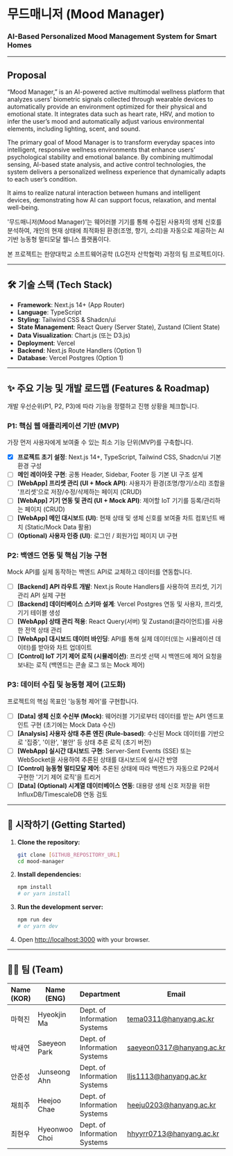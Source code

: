 # 무드매니저 (Mood Manager)


### AI-Based Personalized Mood Management System for Smart Homes

---

## Proposal

“Mood Manager,” is an AI-powered active multimodal wellness platform that analyzes users’ biometric signals collected through wearable devices to automatically provide an environment optimized for their physical and emotional state. It integrates data such as heart rate, HRV, and motion to infer the user’s mood and automatically adjust various environmental elements, including lighting, scent, and sound.

The primary goal of Mood Manager is to transform everyday spaces into intelligent, responsive wellness environments that enhance users’ psychological stability and emotional balance. By combining multimodal sensing, AI-based state analysis, and active control technologies, the system delivers a personalized wellness experience that dynamically adapts to each user’s condition.

It aims to realize natural interaction between humans and intelligent devices, demonstrating how AI can support focus, relaxation, and mental well-being.

'무드매니저(Mood Manager)'는 웨어러블 기기를 통해 수집된 사용자의 생체 신호를 분석하여, 개인의 현재 상태에 최적화된 환경(조명, 향기, 소리)을 자동으로 제공하는 AI 기반 능동형 멀티모달 웰니스 플랫폼이다.

본 프로젝트는 한양대학교 소프트웨어공학 (LG전자 산학협력) 과정의 팀 프로젝트이다.

---

## 🛠️ 기술 스택 (Tech Stack)

* **Framework**: Next.js 14+ (App Router)
* **Language**: TypeScript
* **Styling**: Tailwind CSS & Shadcn/ui
* **State Management**: React Query (Server State), Zustand (Client State)
* **Data Visualization**: Chart.js (또는 D3.js)
* **Deployment**: Vercel
* **Backend**: Next.js Route Handlers (Option 1)
* **Database**: Vercel Postgres (Option 1)

---

## ✨ 주요 기능 및 개발 로드맵 (Features & Roadmap)

개발 우선순위(P1, P2, P3)에 따라 기능을 정렬하고 진행 상황을 체크합니다.

### P1: 핵심 웹 애플리케이션 기반 (MVP)

가장 먼저 사용자에게 보여줄 수 있는 최소 기능 단위(MVP)를 구축합니다.

* [x] **프로젝트 초기 설정**: Next.js 14+, TypeScript, Tailwind CSS, Shadcn/ui 기본 환경 구성
* [ ] **메인 레이아웃 구현**: 공통 Header, Sidebar, Footer 등 기본 UI 구조 설계
* [ ] **[WebApp] 프리셋 관리 (UI + Mock API)**: 사용자가 환경(조명/향기/소리) 조합을 '프리셋'으로 저장/수정/삭제하는 페이지 (CRUD)
* [ ] **[WebApp] 기기 연동 및 관리 (UI + Mock API)**: 제어할 IoT 기기를 등록/관리하는 페이지 (CRUD)
* [ ] **[WebApp] 메인 대시보드 (UI)**: 현재 상태 및 생체 신호를 보여줄 차트 컴포넌트 배치 (Static/Mock Data 활용)
* [ ] **(Optional) 사용자 인증 (UI)**: 로그인 / 회원가입 페이지 UI 구현

### P2: 백엔드 연동 및 핵심 기능 구현

Mock API를 실제 동작하는 백엔드 API로 교체하고 데이터를 연동합니다.

* [ ] **[Backend] API 라우트 개발**: Next.js Route Handlers를 사용하여 프리셋, 기기 관리 API 실제 구현
* [ ] **[Backend] 데이터베이스 스키마 설계**: Vercel Postgres 연동 및 사용자, 프리셋, 기기 테이블 생성
* [ ] **[WebApp] 상태 관리 적용**: React Query(서버) 및 Zustand(클라이언트)를 사용한 전역 상태 관리
* [ ] **[WebApp] 대시보드 데이터 바인딩**: API를 통해 실제 데이터(또는 시뮬레이션 데이터)를 받아와 차트 업데이트
* [ ] **[Control] IoT 기기 제어 로직 (시뮬레이션)**: 프리셋 선택 시 백엔드에 제어 요청을 보내는 로직 (백엔드는 콘솔 로그 또는 Mock 제어)

### P3: 데이터 수집 및 능동형 제어 (고도화)

프로젝트의 핵심 목표인 '능동형 제어'를 구현합니다.

* [ ] **[Data] 생체 신호 수신부 (Mock)**: 웨어러블 기기로부터 데이터를 받는 API 엔드포인트 구현 (초기에는 Mock Data 수신)
* [ ] **[Analysis] 사용자 상태 추론 엔진 (Rule-based)**: 수신된 Mock 데이터를 기반으로 '집중', '이완', '불안' 등 상태 추론 로직 (초기 버전)
* [ ] **[WebApp] 실시간 대시보드 구현**: Server-Sent Events (SSE) 또는 WebSocket을 사용하여 추론된 상태를 대시보드에 실시간 반영
* [ ] **[Control] 능동형 멀티모달 제어**: 추론된 상태에 따라 백엔드가 자동으로 P2에서 구현한 '기기 제어 로직'을 트리거
* [ ] **[Data] (Optional) 시계열 데이터베이스 연동**: 대용량 생체 신호 저장을 위한 InfluxDB/TimescaleDB 연동 검토

---

## 🚀 시작하기 (Getting Started)

1.  **Clone the repository:**
    ```bash
    git clone [GITHUB_REPOSITORY_URL]
    cd mood-manager
    ```

2.  **Install dependencies:**
    ```bash
    npm install
    # or yarn install
    ```

3.  **Run the development server:**
    ```bash
    npm run dev
    # or yarn dev
    ```

4.  Open [http://localhost:3000](http://localhost:3000) with your browser.

---

## 👨‍💻 팀 (Team)

| Name (KOR) | Name (ENG) | Department | Email |
|-------------|-------------|-------------|-----------------------------|
| 마혁진 | Hyeokjin Ma | Dept. of Information Systems | tema0311@hanyang.ac.kr |
| 박새연 | Saeyeon Park | Dept. of Information Systems | saeyeon0317@hanyang.ac.kr |
| 안준성 | Junseong Ahn | Dept. of Information Systems | lljs1113@hanyang.ac.kr |
| 채희주 | Heejoo Chae | Dept. of Information Systems | heeju0203@hanyang.ac.kr |
| 최현우 | Hyeonwoo Choi | Dept. of Information Systems | hhyyrr0713@hanyang.ac.kr |

